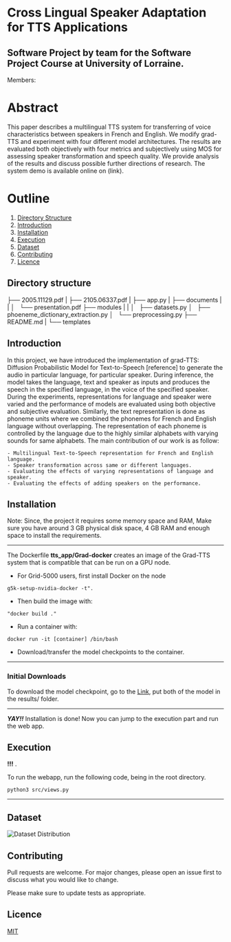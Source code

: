 
# Cross Lingual Speaker Adaptation for TTS Applications


## Software Project by team for the Software Project Course at University of Lorraine.
Members: 

# Abstract

This paper describes a multilingual TTS system for transferring of voice characteristics between speakers in French and English. We modify grad-TTS and experiment with four different model architectures. The results are evaluated both objectively with four metrics and subjectively using MOS for assessing speaker transformation and speech quality. We provide analysis of the results and discuss possible further directions of research. The system demo is available online on (link).

# Outline

1. [Directory Structure](#directory-structure)
2. [Introduction](#introduction)
3. [Installation](#installation)
4. [Execution](#execution)
5. [Dataset](#dataset)
6. [Contributing](#contributing)
7. [Licence](#licence)


## Directory structure

├── 2005.11129.pdf 
|
├── 2105.06337.pdf 
|
├── app.py 
|
├── documents 
|   |
│   └── presentation.pdf 
├── modules 
|   |
│   ├── datasets.py 
│   ├── phoeneme_dictionary_extraction.py 
│   └── preprocessing.py 
├── README.md 
|
└── templates 

    


## Introduction

In this project, we have introduced the implementation of grad-TTS: Diffusion Probabilistic Model for Text-to-Speech [reference] to generate the audio in particular language, for particular speaker. During inference, the model takes the language, text and speaker as inputs and produces the speech in the specified language, in the voice of the specified speaker. During the experiments, representations for language and speaker were varied and the performance of models are evaluated using both objective and subjective evaluation. Similarly, the text representation is done as phoneme units where we combined the phonemes for French and English language without overlapping. The representation of each phoneme is controlled by the language due to the highly similar alphabets with varying sounds for same alphabets. The main contribution of our work is as follow:


    - Multilingual Text-to-Speech representation for French and English language.
    - Speaker transformation across same or different languages.
    - Evaluating the effects of varying representations of language and speaker.
    - Evaluating the effects of adding speakers on the performance.



## Installation

Note: Since, the project it requires some memory space and RAM, Make sure you have around 3 GB physical disk space, 4 GB RAM and enough space to install the requirements. 

---

The Dockerfile **tts_app/Grad-docker** creates an image of the Grad-TTS system that is compatible that can be run on a GPU node.

- For Grid-5000 users, first install Docker on the node 

```
g5k-setup-nvidia-docker -t".
```

- Then build the image with:

```
"docker build ."
```

- Run a container with:

```
docker run -it [container] /bin/bash
```

- Download/transfer the model checkpoints to the container.

---

### Initial Downloads

To download the model checkpoint, go to the [Link](), put both of the model in the results/ folder.

************************************************************************************************************************************
**_YAY!!_** Installation is done! Now you can jump to the execution part and run the web app.


## Execution
**!!!** .

To run the webapp, run the following code, being in the root directory.

    python3 src/views.py

---


## Dataset
![Dataset Distribution](data.png)
## Contributing
Pull requests are welcome. For major changes, please open an issue first to discuss what you would like to change.

Please make sure to update tests as appropriate.

## Licence
[MIT](https://choosealicense.com/licenses/mit/)
